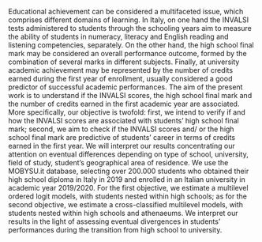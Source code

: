 Educational achievement can be considered a multifaceted issue, which comprises different domains of learning. In Italy, on one hand the INVALSI tests administered to students through the schooling years aim to measure the ability of students in numeracy, literacy and English reading and listening competencies, separately.  On the other hand, the high school final mark may be considered an overall performance outcome, formed by the combination of several marks in different subjects. Finally, at university academic achievement may be represented by the number of credits earned during the first year of enrollment, usually considered a good predictor of successful academic performances. The aim of the present work is to understand if the INVALSI scores, the high school final mark and the number of credits earned in the first academic year are associated. More specifically, our objective is twofold: first, we intend to verify if and how the INVALSI scores are associated with students’ high school final mark; second, we aim to check if the INVALSI scores and/ or the high school final mark are predictive of students’ career in terms of credits earned in the first year. We will interpret our results concentrating our attention on eventual differences depending on type of school, university, field of study, student’s geographical area of residence. We use the MOBYSU.it database, selecting over 200.000 students who obtained their high school diploma in Italy in 2019 and enrolled in an Italian university in academic year 2019/2020. For the first objective, we estimate a multilevel ordered logit models, with students nested within high schools; as for the second objective, we estimate a cross-classified multilevel models, with students nested within high schools and athenaeums. We interpret our results in the light of assessing eventual divergences in students’ performances during the transition from high school to university.

